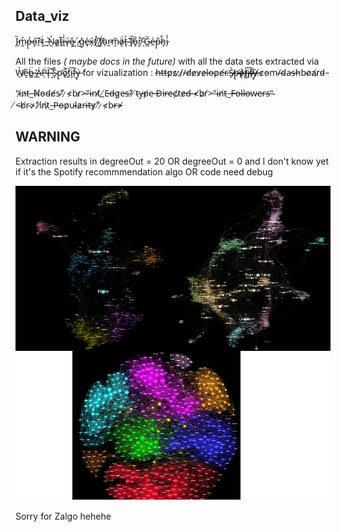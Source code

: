 
## Data_viz

Ȉ̵̪m̴̰̓p̶͔̓o̵̞͠r̵̠̀t̴̮͗_̶̙͛N̴̰̓a̷͚͘t̴͍̅i̶̘̾v̶̨́e̴͙̋ ̷͍̓.̴̺́g̴̦̽e̶̟̍x̷̗́f̸̽͜ ̸͕̍f̸̮͗ö̴̜r̴̼̕m̷̯̆ä̷͎́t̶̢̓ ̴̤͊f̸͉̅o̵̥͋r̸̮͋ ̵̗̎G̴̪̏e̶̤͑p̴͎̎h̷̡̐i̷̗̾



All the files <em>( maybe docs in the future)</em> with all the data sets extracted via Ẁ̸̱e̵̞̋b̶͇̈ ̴̻̔A̵͗ͅP̴̦̈I̶͎͝ ̴͔̋S̴̞͛p̴̛͉ǫ̷͐t̸͚̀i̴̡͆f̵̦̄ý̶̢ for vizualization : h̶t̶t̶p̷s̷:̷/̷/̶d̸e̷v̷e̷l̶o̶p̷e̸r̶.̶S̶̴̷̸̴̞͛p̴̴̵̷̶̛͉ǫ̵̷̴̸̸͐t̶̸̸̵̴͚̀i̸̴̴̴̵̡͆f̴̵̶̸̸̦̄ý̵̶̵̸̷̢.̶c̷o̵m̴/̴d̴a̶s̶h̵b̴o̸a̸r̷d̴ ̵

"̴i̷n̷t̶_̶N̸o̵d̴e̸s̴"̸
̷<̷b̴r̷>̴"̶i̵n̴t̸_̸E̵d̶g̷e̵s̶"̷ ̸t̴y̶p̸e̵ ̶D̵i̵r̶e̴c̸t̷e̷d̶
̶≮b̷r̸>̵"̴i̴n̸t̵_̶F̵o̵l̵l̴o̶w̴e̵r̴s̵"̴
̸<̵b̸r̴>̷"̷i̸n̸t̷_̶P̶o̵p̷u̴l̵a̷r̵i̵t̶y̷"̸
̷<̷b̴r̶≯

## <strong>WARNING</strong>

Extraction results in degreeOut = 20 OR degreeOut = 0 and I don't know yet if it's the Spotify recommmendation algo OR code need debug


![prev](prev.png)

Sorry for Zalgo hehehe
